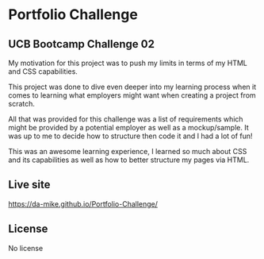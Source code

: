 # Portfolio Challenge

## UCB Bootcamp Challenge 02

My motivation for this project was to push my limits in terms of my HTML and CSS capabilities.

This project was done to dive even deeper into my learning process when it comes to learning what employers might want when creating a project from scratch.

All that was provided for this challenge was a list of requirements which might be provided by a potential employer as well as a mockup/sample. It was up to me to decide how to structure then code it and I had a lot of fun!

This was an awesome learning experience, I learned so much about CSS and its capabilities as well as how to better structure my pages via HTML.

## Live site

https://da-mike.github.io/Portfolio-Challenge/


## License

No license